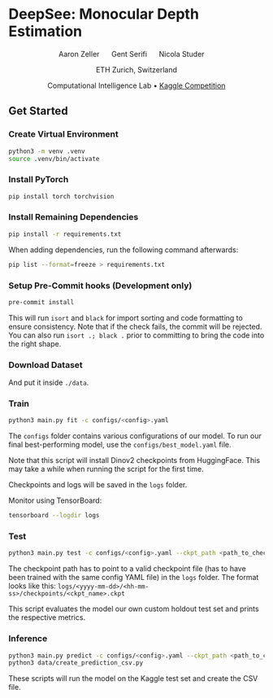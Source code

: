 # DeepSee: Monocular Depth Estimation

<div align="center">
Aaron Zeller
&nbsp;&nbsp;&nbsp;&nbsp;
Gent Serifi
&nbsp;&nbsp;&nbsp;&nbsp;
Nicola Studer
&nbsp;&nbsp;&nbsp;&nbsp;

ETH Zurich, Switzerland

Computational Intelligence Lab
&#8226;
[Kaggle Competition](https://www.kaggle.com/competitions/ethz-cil-monocular-depth-estimation-2025)
</div>

## Get Started

### Create Virtual Environment

```bash
python3 -m venv .venv
source .venv/bin/activate
```

### Install PyTorch

```bash
pip install torch torchvision
```

### Install Remaining Dependencies

```bash
pip install -r requirements.txt
```

When adding dependencies, run the following command afterwards:

```bash
pip list --format=freeze > requirements.txt
```

### Setup Pre-Commit hooks (Development only)

```bash
pre-commit install
```

This will run `isort` and `black` for import sorting and code formatting to ensure consistency. Note that if the check
fails, the commit will be rejected. You can also run `isort .; black .` prior to committing to bring the code into the
right shape.

### Download Dataset

And put it inside `./data`.

### Train

```bash
python3 main.py fit -c configs/<config>.yaml
```

The `configs` folder contains various configurations of our
model. To run our final best-performing model, use the
`configs/best_model.yaml` file.

Note that this script will install Dinov2 checkpoints
from HuggingFace. This may take a while when running the script
for the first time.

Checkpoints and logs will be saved in the ``logs`` folder.

Monitor using TensorBoard:

```bash
tensorboard --logdir logs
```

### Test

```bash
python3 main.py test -c configs/<config>.yaml --ckpt_path <path_to_checkpoint>
```

The checkpoint path has to point to a valid checkpoint file (has to have been trained with the same config YAML file)
in the `logs` folder. The format looks like this: `logs/<yyyy-mm-dd>/<hh-mm-ss>/checkpoints/<ckpt_name>.ckpt`

This script evaluates the model our own custom holdout test set and prints the respective metrics.

### Inference

```bash
python3 main.py predict -c configs/<config>.yaml --ckpt_path <path_to_checkpoint>
python3 data/create_prediction_csv.py
```

These scripts will run the model on the Kaggle test set and create the CSV file.